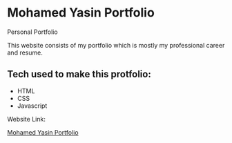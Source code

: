 # Mohamed Yasin Portfolio

Personal Portfolio

This website consists of my portfolio which is mostly my professional career and resume.
## Tech used to make this protfolio:

- HTML
- CSS
- Javascript

Website Link: 

[Mohamed Yasin Portfolio](https://mohamedayasin.github.io/portfolio/)
